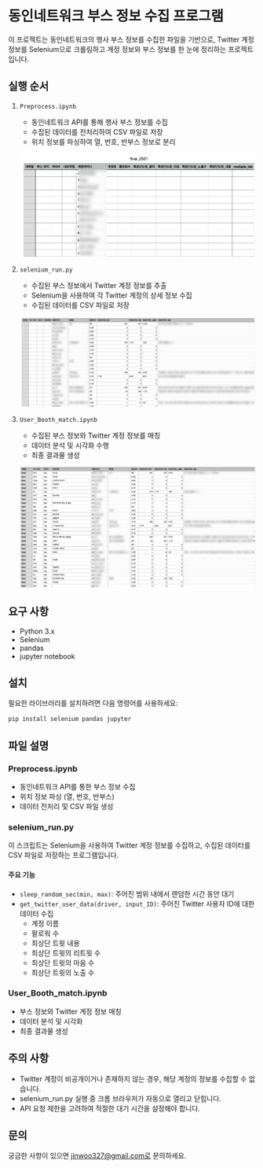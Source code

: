 # 동인네트워크 부스 정보 수집 프로그램

이 프로젝트는 동인네트워크의 행사 부스 정보를 수집한 파일을 기반으로, Twitter 계정 정보를 Selenium으로 크롤링하고 계정 정보와 부스 정보를 한 눈에 정리하는 프로젝트입니다.

## 실행 순서

1. `Preprocess.ipynb`
   - 동인네트워크 API를 통해 행사 부스 정보를 수집
   - 수집된 데이터를 전처리하여 CSV 파일로 저장
   - 위치 정보를 파싱하여 열, 번호, 반부스 정보로 분리

   ![Preprocess 결과](asset/preprocess_result.png)

2. `selenium_run.py`
   - 수집된 부스 정보에서 Twitter 계정 정보를 추출
   - Selenium을 사용하여 각 Twitter 계정의 상세 정보 수집
   - 수집된 데이터를 CSV 파일로 저장

   ![Selenium 실행 결과](asset/run_selenium_result.png)

3. `User_Booth_match.ipynb`
   - 수집된 부스 정보와 Twitter 계정 정보를 매칭
   - 데이터 분석 및 시각화 수행
   - 최종 결과물 생성

   ![최종 결과물](asset/final_result.png)

## 요구 사항

- Python 3.x
- Selenium
- pandas
- jupyter notebook

## 설치

필요한 라이브러리를 설치하려면 다음 명령어를 사용하세요:

```sh
pip install selenium pandas jupyter
```

## 파일 설명

### Preprocess.ipynb
- 동인네트워크 API를 통한 부스 정보 수집
- 위치 정보 파싱 (열, 번호, 반부스)
- 데이터 전처리 및 CSV 파일 생성

### selenium_run.py
이 스크립트는 Selenium을 사용하여 Twitter 계정 정보를 수집하고, 수집된 데이터를 CSV 파일로 저장하는 프로그램입니다.

#### 주요 기능
- `sleep_random_sec(min, max)`: 주어진 범위 내에서 랜덤한 시간 동안 대기
- `get_twitter_user_data(driver, input_ID)`: 주어진 Twitter 사용자 ID에 대한 데이터 수집
  - 계정 이름
  - 팔로워 수
  - 최상단 트윗 내용
  - 최상단 트윗의 리트윗 수
  - 최상단 트윗의 마음 수
  - 최상단 트윗의 노출 수

### User_Booth_match.ipynb
- 부스 정보와 Twitter 계정 정보 매칭
- 데이터 분석 및 시각화
- 최종 결과물 생성

## 주의 사항

- Twitter 계정이 비공개이거나 존재하지 않는 경우, 해당 계정의 정보를 수집할 수 없습니다.
- selenium_run.py 실행 중 크롬 브라우저가 자동으로 열리고 닫힙니다.
- API 요청 제한을 고려하여 적절한 대기 시간을 설정해야 합니다.

## 문의

궁금한 사항이 있으면 jinwoo327@gmail.com로 문의하세요.


